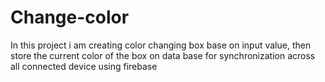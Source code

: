 # Change-color
In this project i am creating color changing box base on input value, then store the current color of the box on data base for synchronization across all connected device using firebase

